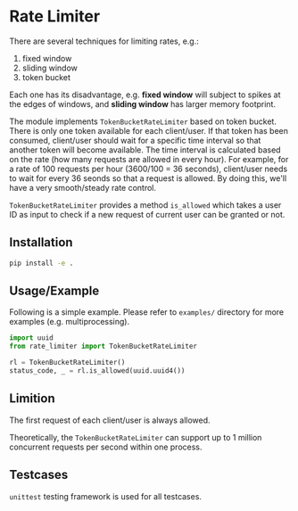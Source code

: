 # Rate Limiter

There are several techniques for limiting rates, e.g.:
1. fixed window
2. sliding window
3. token bucket

Each one has its disadvantage, e.g. **fixed window** will subject to spikes at the edges of windows, and **sliding window** has larger memory footprint.

The module implements `TokenBucketRateLimiter` based on token bucket. There is only one token available for each client/user. If that token has been consumed, client/user should wait for a specific time interval so that another token will become available. The time interval is calculated based on the rate (how many requests are allowed in every hour). For example, for a rate of 100 requests per hour (3600/100 = 36 seconds), client/user needs to wait for every 36 seonds so that a request is allowed. By doing this, we'll have a very smooth/steady rate control.

`TokenBucketRateLimiter` provides a method `is_allowed` which takes a user ID as input to check if a new request of current user can be granted or not.

## Installation

```bash
pip install -e .
```

## Usage/Example

Following is a simple example. Please refer to `examples/` directory for more examples (e.g. multiprocessing).

```python
import uuid
from rate_limiter import TokenBucketRateLimiter

rl = TokenBucketRateLimiter()
status_code, _ = rl.is_allowed(uuid.uuid4())
```

## Limition
The first request of each client/user is always allowed.

Theoretically, the `TokenBucketRateLimiter` can support up to 1 million concurrent requests per second within one process.

## Testcases

`unittest` testing framework is used for all testcases.